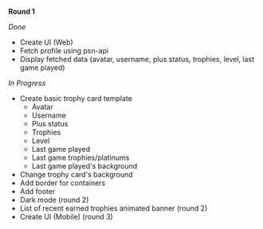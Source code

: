 **Round 1**

*Done*
- Create UI (Web)
- Fetch profile using psn-api
- Display fetched data (avatar, username, plus status, trophies, level, last game played)

*In Progress*
- Create basic trophy card template
  - Avatar
  - Username
  - Plus status
  - Trophies
  - Level
  - Last game played
  - Last game trophies/platinums
  - Last game played's background
- Change trophy card's background
- Add border for containers
- Add footer
- Dark mode (round 2)
- List of recent earned trophies animated banner (round 2)
- Create UI (Mobile) (round 3)
